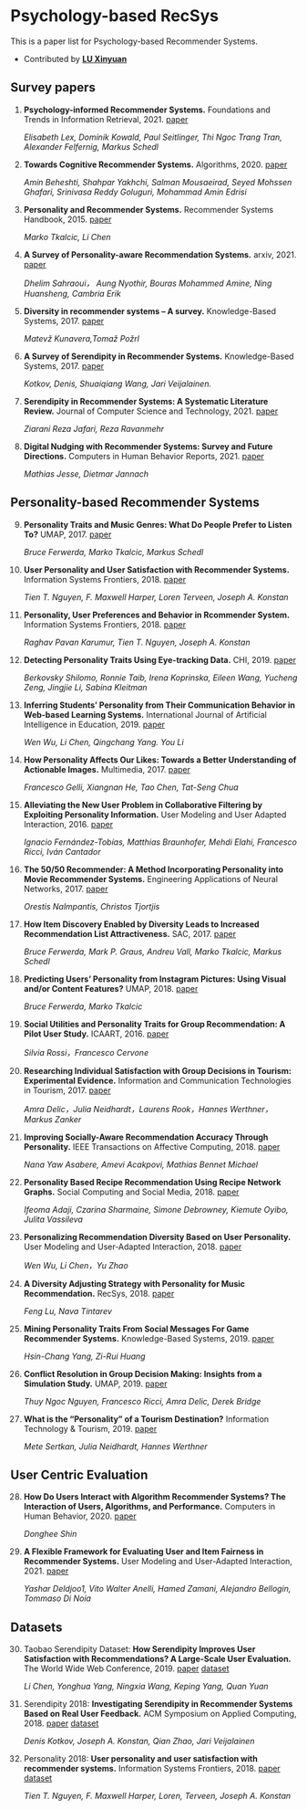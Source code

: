 # Psychology-based RecSys
This is a paper list for Psychology-based Recommender Systems.

- Contributed by **[LU Xinyuan](https://github.com/XinyuanLu00)**


## Survey papers
1.  **Psychology-informed Recommender Systems.** Foundations and Trends in Information Retrieval, 2021. [paper](https://elisabethlex.info/docs/2021fntir-psychology.pdf)
    
    *Elisabeth Lex, Dominik Kowald, Paul Seitlinger, Thi Ngoc Trang Tran, Alexander Felfernig, Markus Schedl*
    
2.  **Towards Cognitive Recommender Systems.** Algorithms, 2020. 
[paper](https://www.mdpi.com/1999-4893/13/8/176)
    
    *Amin Beheshti, Shahpar Yakhchi, Salman Mousaeirad, Seyed Mohssen Ghafari, Srinivasa Reddy Goluguri, Mohammad Amin Edrisi*

3.  **Personality and Recommender Systems.** Recommender Systems Handbook, 2015.
[paper](https://link.springer.com/chapter/10.1007/978-1-4899-7637-6_21)

    *Marko Tkalcic, Li Chen*

4. **A Survey of Personality-aware Recommendation Systems.** arxiv, 2021. [paper](https://arxiv.org/pdf/2101.12153.pdf)
    
    *Dhelim Sahraoui， Aung Nyothir, Bouras Mohammed Amine, Ning Huansheng, Cambria Erik* 

5. **Diversity in recommender systems – A survey.** Knowledge-Based Systems, 2017. [paper](https://www.sciencedirect.com/science/article/abs/pii/S0950705117300680)

    *Matevž Kunavera,Tomaž Požrl* 

6. **A Survey of Serendipity in Recommender Systems.** Knowledge-Based Systems, 2017. [paper](https://www.sciencedirect.com/science/article/abs/pii/S0950705116302763)
    
    *Kotkov, Denis, Shuaiqiang Wang, Jari Veijalainen.*

7. **Serendipity in Recommender Systems: A Systematic Literature Review.** Journal of Computer Science and Technology, 2021. [paper](https://link.springer.com/article/10.1007/s11390-020-0135-9)

    *Ziarani Reza Jafari, Reza Ravanmehr*

8. **Digital Nudging with Recommender Systems: Survey and Future Directions.** Computers in Human Behavior Reports, 2021. [paper](https://arxiv.org/pdf/2011.03413.pdf)

    *Mathias Jesse, Dietmar Jannach*

## Personality-based Recommender Systems

9. **Personality Traits and Music Genres: What Do People Prefer to Listen To?** UMAP, 2017. [paper](http://www.cp.jku.at/people/schedl/Research/Publications/pdf/ferwerda_umap_2017.pdf)

    *Bruce Ferwerda, Marko Tkalcic, Markus Schedl*

10. **User Personality and User Satisfaction with Recommender Systems.** Information Systems Frontiers, 2018. [paper](https://link.springer.com/article/10.1007/s10796-017-9782-y)

    *Tien T. Nguyen, F. Maxwell Harper, Loren Terveen, Joseph A. Konstan*

11. **Personality, User Preferences and Behavior in Rcommender System.** Information Systems Frontiers, 2018. [paper](https://link.springer.com/article/10.1007/s10796-017-9800-0)

    *Raghav Pavan Karumur, Tien T. Nguyen, Joseph A. Konstan*

12. **Detecting Personality Traits Using Eye-tracking Data.** CHI, 2019. [paper](https://dl.acm.org/doi/10.1145/3290605.3300451)

    *Berkovsky Shilomo, Ronnie Taib, Irena Koprinska, Eileen Wang, Yucheng Zeng, Jingjie Li, Sabina Kleitman*

13. **Inferring Students’ Personality from Their Communication Behavior in Web-based Learning Systems.** International Journal of Artificial Intelligence in Education, 2019. [paper](https://link.springer.com/article/10.1007/s40593-018-00173-9)

    *Wen Wu, Li Chen, Qingchang Yang. You Li*

14. **How Personality Affects Our Likes: Towards a Better Understanding of Actionable Images.** Multimedia, 2017. [paper](https://www.cs.jhu.edu/~taochen/data/pubs/mm17.pdf)

    *Francesco Gelli, Xiangnan He, Tao Chen, Tat-Seng Chua*

15. **Alleviating the New User Problem in Collaborative Filtering by Exploiting Personality Information.** User Modeling and User Adapted Interaction, 2016. [paper](https://link.springer.com/article/10.1007/s11257-016-9172-z)

    *Ignacio Fernández-Tobías, Matthias Braunhofer, Mehdi Elahi, Francesco Ricci, Iván Cantador*

16. **The 50/50 Recommender: A Method Incorporating Personality into Movie Recommender Systems.** Engineering Applications of Neural Networks, 2017. [paper](https://www.ihu.edu.gr/tjortjis/The%2050%2050%20Recommender%20a%20Method%20Incorporating%20Personality%20into%20Movie%20Recommender%20Systems.pdf)

    *Orestis Nalmpantis, Christos Tjortjis*

17. **How Item Discovery Enabled by Diversity Leads to Increased Recommendation List Attractiveness.** SAC, 2017. [paper](https://dl.acm.org/doi/10.1145/3019612.3019899)

    *Bruce Ferwerda, Mark P. Graus, Andreu Vall, Marko Tkalcic, Markus Schedl*

18. **Predicting Users’ Personality from Instagram Pictures: Using Visual and/or Content Features?** UMAP, 2018. [paper](https://dl.acm.org/doi/10.1145/3209219.3209248)

    *Bruce Ferwerda, Marko Tkalcic*

19. **Social Utilities and Personality Traits for Group Recommendation: A Pilot User Study.** ICAART, 2016. [paper](https://www.scitepress.org/Papers/2016/57096/57096.pdf)

    *Silvia Rossi，Francesco Cervone*

20. **Researching Individual Satisfaction with Group Decisions in Tourism: Experimental Evidence.** Information and Communication Technologies in Tourism, 2017. [paper](https://link.springer.com/chapter/10.1007/978-3-319-51168-9_6)

    *Amra Delic，Julia Neidhardt，Laurens Rook，Hannes Werthner，Markus Zanker*      

21. **Improving Socially-Aware Recommendation Accuracy Through Personality.** IEEE Transactions on Affective Computing, 2018.  [paper](https://ieeexplore.ieee.org/document/7904698)

    *Nana Yaw Asabere, Amevi Acakpovi, Mathias Bennet Michael*

22. **Personality Based Recipe Recommendation Using Recipe Network Graphs.** Social Computing and Social Media, 2018. [paper](https://www.researchgate.net/publication/325462174_Personality_Based_Recipe_Recommendation_Using_Recipe_Network_Graphs)

    *Ifeoma Adaji, Czarina Sharmaine, Simone Debrowney, Kiemute Oyibo, Julita Vassileva*

23. **Personalizing Recommendation Diversity Based on User Personality.** User Modeling and User-Adapted Interaction, 2018. [paper](https://link.springer.com/article/10.1007/s11257-018-9205-x)

    *Wen Wu, Li Chen，Yu Zhao*

24. **A Diversity Adjusting Strategy with Personality for Music Recommendation.** RecSys, 2018. [paper](http://ceur-ws.org/Vol-2225/paper2.pdf)

    *Feng Lu, Nava Tintarev*

25. **Mining Personality Traits From Social Messages For Game Recommender Systems.** Knowledge-Based Systems, 2019. [paper](https://www.sciencedirect.com/science/article/abs/pii/S095070511830577X)

    *Hsin-Chang Yang, Zi-Rui Huang*

26. **Conflict Resolution in Group Decision Making: Insights from a Simulation Study.** UMAP, 2019. [paper](https://link.springer.com/article/10.1007/s11257-019-09240-9)

    *Thuy Ngoc Nguyen, Francesco Ricci, Amra Delic, Derek Bridge*

27. **What is the “Personality” of a Tourism Destination?** Information Technology & Tourism, 2019. [paper](https://link.springer.com/article/10.1007/s40558-018-0135-6)

    *Mete Sertkan, Julia Neidhardt, Hannes Werthner*


## User Centric Evaluation

28. **How Do Users Interact with Algorithm Recommender Systems? The Interaction of Users, Algorithms, and Performance.** Computers in Human Behavior, 2020. [paper](https://www.sciencedirect.com/science/article/abs/pii/S0747563220300984)

    *Donghee Shin*

29. **A Flexible Framework for Evaluating User and Item Fairness in Recommender Systems.** User Modeling and User-Adapted Interaction, 2021. [paper](https://link.springer.com/content/pdf/10.1007/s11257-020-09285-1.pdf)

    *Yashar Deldjoo1, Vito Walter Anelli, Hamed Zamani, Alejandro Bellogin, Tommaso Di Noia*

## Datasets
30. Taobao Serendipity Dataset: 
**How Serendipity Improves User Satisfaction with Recommendations? A Large-Scale User Evaluation.** The World Wide Web Conference, 2019. 
[paper](https://dl.acm.org/doi/pdf/10.1145/3308558.3313469) 
[dataset](http://www.comp.hkbu.edu.hk/~lichen/download/TaoBao_Serendipity_Dataset.html#ref1)

    *Li Chen, Yonghua Yang, Ningxia Wang, Keping Yang, Quan Yuan*

31.  Serendipity 2018: **Investigating Serendipity in Recommender Systems Based on Real User Feedback.** ACM Symposium on Applied Computing, 2018.
[paper](https://dl.acm.org/doi/pdf/10.1145/3167132.3167276?casa_token=aBRFcsLcY9MAAAAA:5FyZy2AGqQxMxNbkjWtwJXMPjbB8Sswu2SJsPe2D4qqQCYIHT31GI6qAokx5M-A_DH8Q0D9E5HCQ6kQ)
[dataset](https://grouplens.org/datasets/serendipity-2018/)

     *Denis Kotkov, Joseph A. Konstan, Qian Zhao, Jari Veijalainen*

32.  Personality 2018: **User personality and user satisfaction with recommender systems.** Information Systems Frontiers, 2018. 
[paper](https://link.springer.com/article/10.1007/s10796-017-9782-y)
[dataset](https://grouplens.org/datasets/personality-2018/)

     *Tien T. Nguyen, F. Maxwell Harper, Loren, Terveen, Joseph A. Konstan*






   
 
